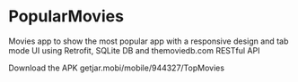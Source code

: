 # PopularMovies

Movies app to show the most popular app with a responsive design and tab mode UI
using Retrofit, SQLite DB and themoviedb.com RESTful API



Download the APK
getjar.mobi/mobile/944327/TopMovies
